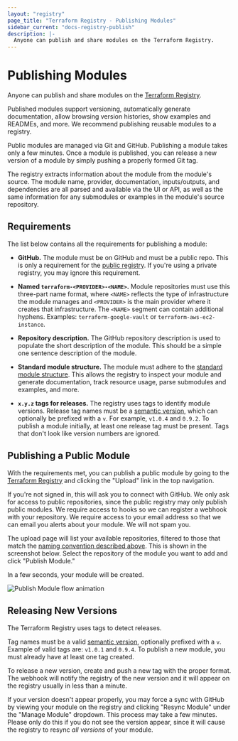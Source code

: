 ```yaml
---
layout: "registry"
page_title: "Terraform Registry - Publishing Modules"
sidebar_current: "docs-registry-publish"
description: |-
  Anyone can publish and share modules on the Terraform Registry.
---
```


# Publishing Modules

Anyone can publish and share modules on the [Terraform Registry](https://registry.terraform.io).

Published modules support versioning, automatically generate documentation,
allow browsing version histories, show examples and READMEs, and more. We
recommend publishing reusable modules to a registry.

Public modules are managed via Git and GitHub. Publishing a module takes only
a few minutes. Once a module is published, you can release a new version of
a module by simply pushing a properly formed Git tag.

The registry extracts information about the module from the module's source.
The module name, provider, documentation, inputs/outputs, and dependencies are
all parsed and available via the UI or API, as well as the same information for
any submodules or examples in the module's source repository.

## Requirements

The list below contains all the requirements for publishing a module:

- **GitHub.** The module must be on GitHub and must be a public repo.
This is only a requirement for the [public registry](https://registry.terraform.io).
If you're using a private registry, you may ignore this requirement.

- **Named `terraform-<PROVIDER>-<NAME>`.** Module repositories must use this
three-part name format, where `<NAME>` reflects the type of infrastructure the
module manages and `<PROVIDER>` is the main provider where it creates that
infrastructure. The `<NAME>` segment can contain additional hyphens. Examples:
`terraform-google-vault` or `terraform-aws-ec2-instance`.

- **Repository description.** The GitHub repository description is used
to populate the short description of the module. This should be a simple
one sentence description of the module.

- **Standard module structure.** The module must adhere to the
[standard module structure](/docs/modules/structure.html).
This allows the registry to inspect your module and generate documentation,
track resource usage, parse submodules and examples, and more.

- **`x.y.z` tags for releases.** The registry uses tags to identify module
versions. Release tag names must be a [semantic version](http://semver.org),
which can optionally be prefixed with a `v`. For example, `v1.0.4` and `0.9.2`.
To publish a module initially, at least one release tag must be present. Tags
that don't look like version numbers are ignored.

## Publishing a Public Module

With the requirements met, you can publish a public module by going to
the [Terraform Registry](https://registry.terraform.io) and clicking the
"Upload" link in the top navigation.

If you're not signed in, this will ask you to connect with GitHub. We only
ask for access to public repositories, since the public registry may only
publish public modules. We require access to hooks so we can register a webhook
with your repository. We require access to your email address so that we can
email you alerts about your module. We will not spam you.

The upload page will list your available repositories, filtered to those that
match the [naming convention described above](#Requirements). This is shown in
the screenshot below. Select the repository of the module you want to add and
click "Publish Module."

In a few seconds, your module will be created.

![Publish Module flow animation](/assets/images/docs/registry-publish.gif)

## Releasing New Versions

The Terraform Registry uses tags to detect releases.

Tag names must be a valid [semantic version](http://semver.org), optionally
prefixed with a `v`. Example of valid tags are: `v1.0.1` and `0.9.4`. To publish
a new module, you must already have at least one tag created.

To release a new version, create and push a new tag with the proper format.
The webhook will notify the registry of the new version and it will appear
on the registry usually in less than a minute.

If your version doesn't appear properly, you may force a sync with GitHub
by viewing your module on the registry and clicking "Resync Module"
under the "Manage Module" dropdown. This process may take a few minutes.
Please only do this if you do not see the version appear, since it will
cause the registry to resync _all versions_ of your module.
